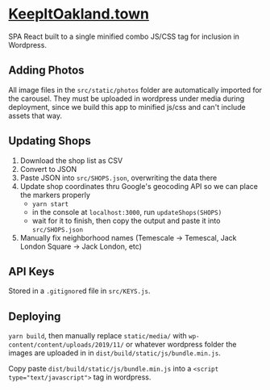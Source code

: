 [KeepItOakland.town](http://keepitoakland.town/)
===
SPA React built to a single minified combo JS/CSS tag for inclusion in Wordpress.

Adding Photos
---
All image files in the `src/static/photos` folder are automatically imported
for the carousel. They must be uploaded in wordpress under media during deployment, since
we build this app to minified js/css and can't include assets that way.

Updating Shops
---
1. Download the shop list as CSV
1. Convert to JSON
1. Paste JSON into `src/SHOPS.json`, overwriting the data there
1. Update shop coordinates thru Google's geocoding API so we can place the markers properly
    - `yarn start`
    - in the console at `localhost:3000`, run `updateShops(SHOPS)`
    - wait for it to finish, then copy the output and paste it into `src/SHOPS.json`
1. Manually fix neighborhood names (Temescale -> Temescal, Jack London Square -> Jack London, etc)

API Keys
---
Stored in a `.gitignore`d file in `src/KEYS.js`.

Deploying
---
`yarn build`, then manually replace `static/media/` with `wp-content/content/uploads/2019/11/` or whatever wordpress folder the images are uploaded in in `dist/build/static/js/bundle.min.js`.

Copy paste `dist/build/static/js/bundle.min.js` into a `<script type="text/javascript">` tag in wordpress.
